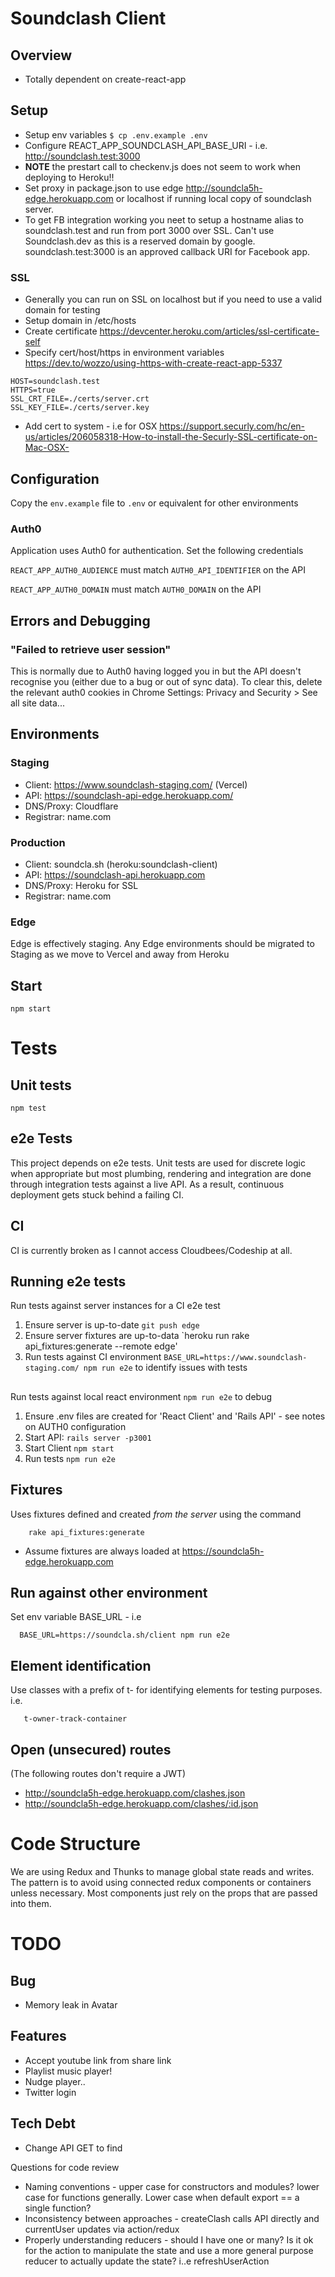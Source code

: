 # Soundclash Client

## Overview

- Totally dependent on create-react-app

## Setup

- Setup env variables `$ cp .env.example .env`
- Configure REACT_APP_SOUNDCLASH_API_BASE_URI - i.e. http://soundclash.test:3000
- **NOTE** the prestart call to checkenv.js does not seem to work when deploying to Heroku!!
- Set proxy in package.json to use edge http://soundcla5h-edge.herokuapp.com or localhost if
  running local copy of soundclash server.
- To get FB integration working you neet to setup a hostname alias to soundclash.test and run from port 3000 over SSL. Can't use Soundclash.dev as this is a reserved domain by google. soundclash.test:3000 is an approved callback URI for Facebook app.

### SSL
  - Generally you can run on SSL on localhost but if you need to use a valid domain for testing
   - Setup domain in /etc/hosts
   - Create certificate https://devcenter.heroku.com/articles/ssl-certificate-self
   - Specify cert/host/https in environment variables https://dev.to/wozzo/using-https-with-create-react-app-5337

    HOST=soundclash.test
    HTTPS=true
    SSL_CRT_FILE=./certs/server.crt
    SSL_KEY_FILE=./certs/server.key

   - Add cert to system - i.e for OSX https://support.securly.com/hc/en-us/articles/206058318-How-to-install-the-Securly-SSL-certificate-on-Mac-OSX-

## Configuration
Copy the `env.example` file to `.env` or equivalent for other environments

### Auth0

Application uses Auth0 for authentication. Set the following credentials

`REACT_APP_AUTH0_AUDIENCE` must match `AUTH0_API_IDENTIFIER` on the API

`REACT_APP_AUTH0_DOMAIN` must match `AUTH0_DOMAIN` on the API

## Errors and Debugging
### "Failed to retrieve user session" 
This is normally due to Auth0 having logged you in but the API doesn't recognise you (either due to a bug or out of sync data).
To clear this, delete the relevant auth0 cookies in Chrome Settings: Privacy and Security > See all site data...


## Environments

### Staging
* Client: https://www.soundclash-staging.com/ (Vercel)
* API: https://soundclash-api-edge.herokuapp.com/
* DNS/Proxy: Cloudflare
* Registrar: name.com

### Production
* Client: soundcla.sh (heroku:soundclash-client)
* API: https://soundclash-api.herokuapp.com
* DNS/Proxy: Heroku for SSL
* Registrar: name.com

### Edge
Edge is effectively staging. Any Edge environments should be migrated to Staging as we move to Vercel and away from Heroku

## Start

    npm start

# Tests
## Unit tests
  `npm test` 

## e2e Tests

This project depends on e2e tests. Unit tests are used for discrete logic when appropriate but most plumbing, rendering and integration are done through integration tests against a live API. As a result, continuous deployment gets stuck behind a failing CI.

## CI 
CI is currently broken as I cannot access Cloudbees/Codeship at all.

## Running e2e tests
Run tests against server instances for a CI e2e test

1. Ensure server is up-to-date `git push edge`
2. Ensure server fixtures are up-to-data `heroku run rake api_fixtures:generate --remote edge'
3. Run tests against CI environment `BASE_URL=https://www.soundclash-staging.com/ npm run e2e` to identify issues with tests

## 
Run tests against local react environment `npm run e2e` to debug

1. Ensure .env files are created for 'React Client' and 'Rails API' - see notes on AUTH0 configuration
2. Start API: `rails server -p3001`
3. Start Client `npm start`
4. Run tests `npm run e2e`


## Fixtures

Uses fixtures defined and created _from the server_ using the command

        rake api_fixtures:generate

- Assume fixtures are always loaded at https://soundcla5h-edge.herokuapp.com

## Run against other environment

Set env variable BASE_URL - i.e

      BASE_URL=https://soundcla.sh/client npm run e2e

## Element identification

Use classes with a prefix of t- for identifying elements for testing purposes. i.e.

       t-owner-track-container


## Open (unsecured) routes

(The following routes don't require a JWT)

- http://soundcla5h-edge.herokuapp.com/clashes.json
- http://soundcla5h-edge.herokuapp.com/clashes/:id.json

# Code Structure

We are using Redux and Thunks to manage global state reads and writes.
The pattern is to avoid using connected redux components or containers unless necessary. Most components just rely on the props that are passed into them.

# TODO
## Bug
- Memory leak in Avatar

## Features
- Accept youtube link from share link
- Playlist music player!
- Nudge player..
- Twitter login


## Tech Debt
* Change API GET to find

Questions for code review
* Naming conventions - upper case for constructors and modules? lower case for functions generally. Lower case when default export == a single function?
* Inconsistency between approaches - createClash calls API directly and currentUser updates via action/redux
* Properly understanding reducers - should I have one or many? Is it ok for the action to manipulate the state and use a more general purpose reducer to actually update the state? i..e refreshUserAction

